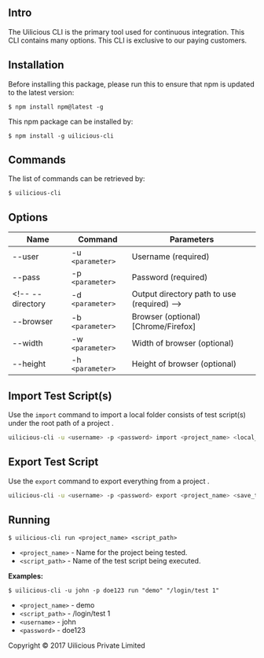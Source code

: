 ## Intro
The Uilicious CLI is the primary tool used for continuous integration. This CLI contains many options.
This CLI is exclusive to our paying customers.

## Installation
Before installing this package, please run this to ensure that npm is updated to the latest version:
```
$ npm install npm@latest -g
```

This npm package can be installed by:
```
$ npm install -g uilicious-cli
```

## Commands
The list of commands can be retrieved by:
```
$ uilicious-cli
```

## Options
Name   | Command | Parameters
------ | ------- | ------------------
--user | -u `<parameter>` | Username (required)
--pass | -p `<parameter>` | Password (required)
<!-- --directory | -d `<parameter>` | Output directory path to use (required) -->
--browser | -b `<parameter>` | Browser (optional) [Chrome/Firefox]
--width | -w `<parameter>` | Width of browser (optional)
--height | -h `<parameter>` | Height of browser (optional)

## Import Test Script(s)

Use the `import` command to import a local folder consists of test script(s) under the root path of a project .
```bash
uilicious-cli -u <username> -p <password> import <project_name> <local_test_directory>
```

## Export Test Script

Use the `export` command to export everything from a project .
```bash
uilicious-cli -u <username> -p <password> export <project_name> <save_to_local_directory>
```

## Running
```
$ uilicious-cli run <project_name> <script_path>
```
* `<project_name>` - Name for the project being tested.
* `<script_path>` - Name of the test script being executed.

**Examples:**
```
$ uilicious-cli -u john -p doe123 run "demo" "/login/test 1"
```
* `<project_name>` - demo
* `<script_path>` - /login/test 1
* `<username>` - john
* `<password>` - doe123

Copyright &copy; 2017 Uilicious Private Limited
